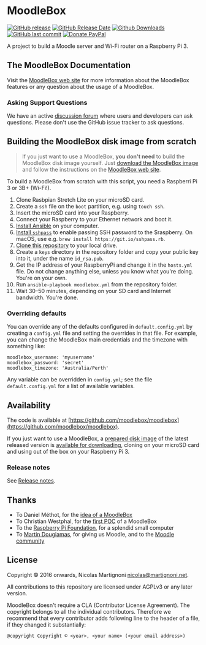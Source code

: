 # MoodleBox

[![GitHub release](https://img.shields.io/github/release/moodlebox/moodlebox.svg)](https://github.com/moodlebox/moodlebox/releases/latest)
[![GitHub Release Date](https://img.shields.io/github/release-date/moodlebox/moodlebox.svg)](https://github.com/moodlebox/moodlebox/releases/latest)
[![Github Downloads](https://img.shields.io/github/downloads/moodlebox/moodlebox/total.svg)](https://github.com/moodlebox/moodlebox/releases/latest)
[![GitHub last commit](https://img.shields.io/github/last-commit/moodlebox/moodlebox.svg)](https://github.com/moodlebox/moodlebox/commits/)
[![Donate PayPal](https://img.shields.io/badge/donate-PayPal-orange.svg)](https://www.paypal.me/moodlebox/25)

A project to build a Moodle server and Wi-Fi router on a Raspberry Pi 3.

## The MoodleBox Documentation

Visit the [MoodleBox web site](https://moodlebox.net) for more information about the MoodleBox features or any question about the usage of a MoodleBox.

### Asking Support Questions

We have an active [discussion forum](https://discuss.moodlebox.net/) where users and developers can ask questions. Please don't use the GitHub issue tracker to ask questions.

## Building the MoodleBox disk image from scratch

> If you just want to use a MoodleBox, __you don't need__ to build the MoodleBox disk image yourself. Just [download the MoodleBox image](https://moodlebox.net/download) and follow the instructions on the [MoodleBox web site](https://moodlebox.net).

To build a MoodleBox from scratch with this script, you need a Raspberri Pi 3 or 3B+ (Wi-Fi!).

1. Clone Rasbpian Stretch Lite on your microSD card.
1. Create a `ssh` file on the `boot` partition, e.g. using `touch ssh`.
1. Insert the microSD card into your Raspberry.
1. Connect your Raspberry to your Ethernet network and boot it.
1. [Install Ansible](https://docs.ansible.com/intro_installation.html) on your computer.
1. [Install `sshpass`](https://gist.github.com/arunoda/7790979) to enable passing SSH password to the $raspberry. On macOS, use e.g. `brew install https://git.io/sshpass.rb`.
1. [Clone this repository](https://github.com/moodlebox/moodlebox.git) to your local drive.
1. Create a `keys` directory in the repository folder and copy your public key into it, under the name `id_rsa.pub`.
1. Get the IP address of your RaspberryPi and change it in the `hosts.yml` file. Do not change anything else, unless you know what you're doing. You're on your own.
1. Run `ansible-playbook moodlebox.yml` from the repository folder.
1. Wait 30–50 minutes, depending on your SD card and Internet bandwidth. You're done.

### Overriding defaults

You can override any of the defaults configured in `default.config.yml` by creating a `config.yml` file and setting the overrides in that file. For example, you can change the MoodleBox main credentials and the timezone with something like:

    moodlebox_username: 'myusername'
    moodlebox_password: 'secret'
    moodlebox_timezone: 'Australia/Perth'

Any variable can be overridden in `config.yml`; see the file `default.config.yml` for a list of available variables.

## Availability

The code is available at [https://github.com/moodlebox/moodlebox](https://github.com/moodlebox/moodlebox).

If you just want to use a MoodleBox, a [prepared disk image](https://moodlebox.net/download) of the latest released version is [available for downloading](https://moodlebox.net/download), cloning on your microSD card and using out of the box on your Raspberry Pi 3.

### Release notes

See [Release notes](https://github.com/moodlebox/moodlebox/blob/master/CHANGELOG.md).

## Thanks

- To Daniel Méthot, for the [idea of a MoodleBox](https://moodle.org/mod/forum/discuss.php?d=278493)
- To Christian Westphal, for the [first POC](https://moodle.org/mod/forum/discuss.php?d=331170) of a MoodleBox
- To the [Raspberry Pi Foundation](https://www.raspberrypi.org/), for a splendid small computer
- To [Martin Dougiamas](https://en.wikipedia.org/wiki/Martin_Dougiamas), for giving us Moodle, and to the [Moodle community](https://moodle.org/)

## License

Copyright © 2016 onwards, Nicolas Martignoni nicolas@martignoni.net.

All contributions to this repository are licensed under AGPLv3 or any later version.

MoodleBox doesn't require a CLA (Contributor License Agreement). The copyright belongs to all the individual contributors. Therefore we recommend that every contributor adds following line to the header of a file, if they
changed it substantially:

```
@copyright Copyright © <year>, <your name> (<your email address>)
```
